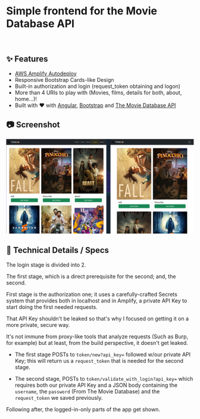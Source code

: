 # Simple frontend for the Movie Database API

<br>

## ✨ Features
* [AWS Amplify Autodeploy](https://main.d15pa50iyql6j6.amplifyapp.com/)
* Responsive Bootstrap Cards-like Design
* Built-in authorization and login (request_token obtaining and logon)
* More than 4 URIs to play with (Movies, films, details for both, about, home...)!
* Built with ❤️ with [Angular](https://angular.io/), [Bootstrap](https://getbootstrap.com/) and [The Movie Database API](https://developers.themoviedb.org/)

## 📷 Screenshot

![Responsive](responsive.png)

## 🔧 Technical Details / Specs

The login stage is divided into 2.

The first stage, which is a direct prerequisite for the second; and, the second.

First stage is the authorization one; it uses a carefully-crafted Secrets system that provides both in localhost and in Amplify, a private
API Key to start doing the first needed requests.

That API Key shouldn't be leaked so that's why I focused on getting it on a more private, secure way.

It's not immune from proxy-like tools that analyze requests (Such as Burp, for example) but at least, from the build perspective, it doesn't
get leaked.

* The first stage POSTs to ```token/new?api_key=``` followed w/our private API Key; this will return us a ```request_token``` that is needed for the second stage.

* The second stage, POSTs to ```token/validate_with_login?api_key=``` which requires both our private API Key and a JSON body containing the ```username```, the ```password``` (From The Movie Database) and the ```request_token``` we saved previously.

Following after, the logged-in-only parts of the app get shown.


